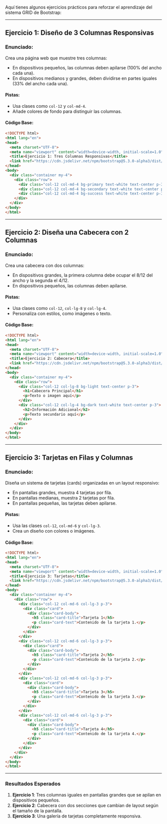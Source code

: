 Aquí tienes algunos ejercicios prácticos para reforzar el aprendizaje del sistema GRID de Bootstrap:

---

## **Ejercicio 1: Diseño de 3 Columnas Responsivas**

### **Enunciado:**
Crea una página web que muestre tres columnas:
- En dispositivos pequeños, las columnas deben apilarse (100% del ancho cada una).
- En dispositivos medianos y grandes, deben dividirse en partes iguales (33% del ancho cada una).
  
#### **Pistas:**
- Usa clases como `col-12` y `col-md-4`.
- Añade colores de fondo para distinguir las columnas.

#### **Código Base:**
```html
<!DOCTYPE html>
<html lang="en">
<head>
  <meta charset="UTF-8">
  <meta name="viewport" content="width=device-width, initial-scale=1.0">
  <title>Ejercicio 1: Tres Columnas Responsivas</title>
  <link href="https://cdn.jsdelivr.net/npm/bootstrap@5.3.0-alpha3/dist/css/bootstrap.min.css" rel="stylesheet">
</head>
<body>
  <div class="container my-4">
    <div class="row">
      <div class="col-12 col-md-4 bg-primary text-white text-center p-3">Columna 1</div>
      <div class="col-12 col-md-4 bg-secondary text-white text-center p-3">Columna 2</div>
      <div class="col-12 col-md-4 bg-success text-white text-center p-3">Columna 3</div>
    </div>
  </div>
</body>
</html>
```

---

## **Ejercicio 2: Diseña una Cabecera con 2 Columnas**

### **Enunciado:**
Crea una cabecera con dos columnas:
- En dispositivos grandes, la primera columna debe ocupar el 8/12 del ancho y la segunda el 4/12.
- En dispositivos pequeños, las columnas deben apilarse.

#### **Pistas:**
- Usa clases como `col-12`, `col-lg-8` y `col-lg-4`.
- Personaliza con estilos, como imágenes o texto.

#### **Código Base:**
```html
<!DOCTYPE html>
<html lang="en">
<head>
  <meta charset="UTF-8">
  <meta name="viewport" content="width=device-width, initial-scale=1.0">
  <title>Ejercicio 2: Cabecera</title>
  <link href="https://cdn.jsdelivr.net/npm/bootstrap@5.3.0-alpha3/dist/css/bootstrap.min.css" rel="stylesheet">
</head>
<body>
  <div class="container my-4">
    <div class="row">
      <div class="col-12 col-lg-8 bg-light text-center p-3">
        <h1>Cabecera Principal</h1>
        <p>Texto o imagen aquí</p>
      </div>
      <div class="col-12 col-lg-4 bg-dark text-white text-center p-3">
        <h2>Información Adicional</h2>
        <p>Texto secundario aquí</p>
      </div>
    </div>
  </div>
</body>
</html>
```

---

## **Ejercicio 3: Tarjetas en Filas y Columnas**

### **Enunciado:**
Diseña un sistema de tarjetas (cards) organizadas en un layout responsivo:
- En pantallas grandes, muestra 4 tarjetas por fila.
- En pantallas medianas, muestra 2 tarjetas por fila.
- En pantallas pequeñas, las tarjetas deben apilarse.

#### **Pistas:**
- Usa las clases `col-12`, `col-md-6` y `col-lg-3`.
- Crea un diseño con colores o imágenes.

#### **Código Base:**
```html
<!DOCTYPE html>
<html lang="en">
<head>
  <meta charset="UTF-8">
  <meta name="viewport" content="width=device-width, initial-scale=1.0">
  <title>Ejercicio 3: Tarjetas</title>
  <link href="https://cdn.jsdelivr.net/npm/bootstrap@5.3.0-alpha3/dist/css/bootstrap.min.css" rel="stylesheet">
</head>
<body>
  <div class="container my-4">
    <div class="row">
      <div class="col-12 col-md-6 col-lg-3 p-3">
        <div class="card">
          <div class="card-body">
            <h5 class="card-title">Tarjeta 1</h5>
            <p class="card-text">Contenido de la tarjeta 1.</p>
          </div>
        </div>
      </div>
      <div class="col-12 col-md-6 col-lg-3 p-3">
        <div class="card">
          <div class="card-body">
            <h5 class="card-title">Tarjeta 2</h5>
            <p class="card-text">Contenido de la tarjeta 2.</p>
          </div>
        </div>
      </div>
      <div class="col-12 col-md-6 col-lg-3 p-3">
        <div class="card">
          <div class="card-body">
            <h5 class="card-title">Tarjeta 3</h5>
            <p class="card-text">Contenido de la tarjeta 3.</p>
          </div>
        </div>
      </div>
      <div class="col-12 col-md-6 col-lg-3 p-3">
        <div class="card">
          <div class="card-body">
            <h5 class="card-title">Tarjeta 4</h5>
            <p class="card-text">Contenido de la tarjeta 4.</p>
          </div>
        </div>
      </div>
    </div>
  </div>
</body>
</html>
```

---

### **Resultados Esperados**

1. **Ejercicio 1**: Tres columnas iguales en pantallas grandes que se apilan en dispositivos pequeños.  
2. **Ejercicio 2**: Cabecera con dos secciones que cambian de layout según el tamaño de la pantalla.  
3. **Ejercicio 3**: Una galería de tarjetas completamente responsiva.

